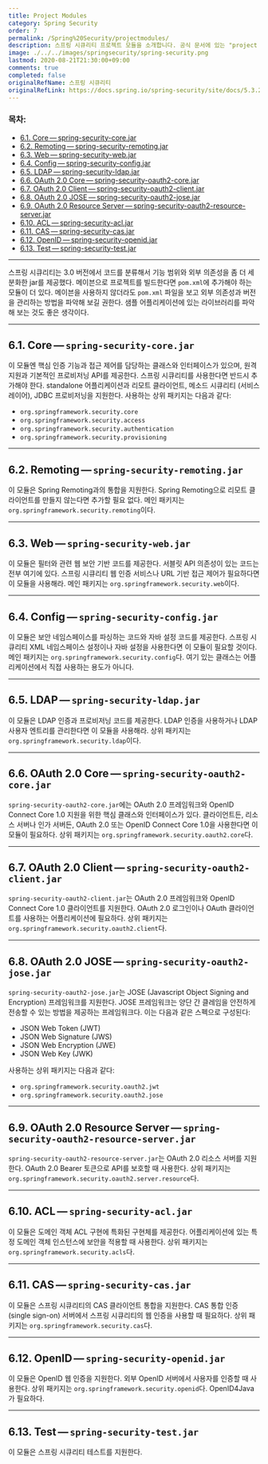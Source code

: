```yaml
---
title: Project Modules
category: Spring Security
order: 7
permalink: /Spring%20Security/projectmodules/
description: 스프링 시큐리티 프로젝트 모듈을 소개합니다. 공식 문서에 있는 "project modules" 챕터를 한글로 번역한 문서입니다.
image: ./../../images/springsecurity/spring-security.png
lastmod: 2020-08-21T21:30:00+09:00
comments: true
completed: false
originalRefName: 스프링 시큐리티
originalRefLink: https://docs.spring.io/spring-security/site/docs/5.3.2.RELEASE/reference/html5/#modules
---
```


### 목차:

- [6.1. Core — spring-security-core.jar](#61-corespring-security-corejar)
- [6.2. Remoting — spring-security-remoting.jar](#62-remotingspring-security-remotingjar)
- [6.3. Web — spring-security-web.jar](#63-webspring-security-webjar)
- [6.4. Config — spring-security-config.jar](#64-configspring-security-configjar)
- [6.5. LDAP — spring-security-ldap.jar](#65-ldapspring-security-ldapjar)
- [6.6. OAuth 2.0 Core — spring-security-oauth2-core.jar](#66-oauth-20-corespring-security-oauth2-corejar)
- [6.7. OAuth 2.0 Client — spring-security-oauth2-client.jar](#67-oauth-20-clientspring-security-oauth2-clientjar)
- [6.8. OAuth 2.0 JOSE — spring-security-oauth2-jose.jar](#68-oauth-20-josespring-security-oauth2-josejar)
- [6.9. OAuth 2.0 Resource Server — spring-security-oauth2-resource-server.jar](#69-oauth-20-resource-serverspring-security-oauth2-resource-serverjar)
- [6.10. ACL — spring-security-acl.jar](#610-aclspring-security-acljar)
- [6.11. CAS — spring-security-cas.jar](#611-casspring-security-casjar)
- [6.12. OpenID — spring-security-openid.jar](#612-openidspring-security-openidjar)
- [6.13. Test — spring-security-test.jar](#613-testspring-security-testjar)

---

스프링 시큐리티는 3.0 버전에서 코드를 분류해서 기능 범위와 외부 의존성을 좀 더 세분화한 jar를 제공했다. 메이븐으로 프로젝트를 빌드한다면 `pom.xml`에 추가해야 하는 모듈이 더 있다. 메이븐을 사용하지 않더라도 `pom.xml` 파일을 보고 외부 의존성과 버전을 관리하는 방법을 파악해 보길 권한다. 샘플 어플리케이션에 있는 라이브러리를 파악해 보는 것도 좋은 생각이다.

---

## 6.1. Core — `spring-security-core.jar`

이 모듈엔 핵심 인증 기능과 접근 제어를 담당하는 클래스와 인터페이스가 있으며, 원격 지원과 기본적인 프로비저닝 API를 제공한다. 스프링 시큐리티를 사용한다면 반드시 추가해야 한다. standalone 어플리케이션과 리모트 클라이언트, 메소드 시큐리티 (서비스 레이어), JDBC 프로비저닝을 지원한다. 사용하는 상위 패키지는 다음과 같다:

- `org.springframework.security.core`
- `org.springframework.security.access`
- `org.springframework.security.authentication`
- `org.springframework.security.provisioning`

---

## 6.2. Remoting — `spring-security-remoting.jar`

이 모듈은 Spring Remoting과의 통합을 지원한다. Spring Remoting으로 리모트 클라이언트를 만들지 않는다면 추가할 필요 없다. 메인 패키지는 `org.springframework.security.remoting`이다.

---

## 6.3. Web — `spring-security-web.jar`

이 모듈은 필터와 관련 웹 보안 기반 코드를 제공한다. 서블릿 API 의존성이 있는 코드는 전부 여기에 있다. 스프링 시큐리티 웹 인증 서비스나 URL 기반 접근 제어가 필요하다면 이 모듈을 사용해라. 메인 패키지는 `org.springframework.security.web`이다.

---

## 6.4. Config — `spring-security-config.jar`

이 모듈은 보안 네임스페이스를 파싱하는 코드와 자바 설정 코드를 제공한다. 스프링 시큐리티 XML 네임스페이스 설정이나 자바 설정을 사용한다면 이 모듈이 필요할 것이다. 메인 패키지는 `org.springframework.security.config`다. 여기 있는 클래스는 어플리케이션에서 직접 사용하는 용도가 아니다.

---

## 6.5. LDAP — `spring-security-ldap.jar`

이 모듈은 LDAP 인증과 프로비저닝 코드를 제공한다. LDAP 인증을 사용하거나 LDAP 사용자 엔트리를 관리한다면 이 모듈을 사용해라. 상위 패키지는 `org.springframework.security.ldap`이다.

---

## 6.6. OAuth 2.0 Core — `spring-security-oauth2-core.jar`

`spring-security-oauth2-core.jar`에는 OAuth 2.0 프레임워크와 OpenID Connect Core 1.0 지원을 위한 핵심 클래스와 인터페이스가 있다. 클라이언트든, 리소스 서버나 인가 서버든, OAuth 2.0 또는 OpenID Connect Core 1.0을 사용한다면 이 모듈이 필요하다. 상위 패키지는 `org.springframework.security.oauth2.core`다.

---

## 6.7. OAuth 2.0 Client — `spring-security-oauth2-client.jar`

`spring-security-oauth2-client.jar`는 OAuth 2.0 프레임워크와 OpenID Connect Core 1.0 클라이언트를 지원한다. OAuth 2.0 로그인이나 OAuth 클라이언트를 사용하는 어플리케이션에 필요하다. 상위 패키지는 `org.springframework.security.oauth2.client`다.

---

## 6.8. OAuth 2.0 JOSE — `spring-security-oauth2-jose.jar`

`spring-security-oauth2-jose.jar`는 JOSE (Javascript Object Signing and Encryption) 프레임워크를 지원한다. JOSE 프레임워크는 양단 간 클레임을 안전하게 전송할 수 있는 방법을 제공하는 프레임워크다. 이는 다음과 같은 스펙으로 구성된다:

- JSON Web Token (JWT)
- JSON Web Signature (JWS)
- JSON Web Encryption (JWE)
- JSON Web Key (JWK)

사용하는 상위 패키지는 다음과 같다:

- `org.springframework.security.oauth2.jwt`
- `org.springframework.security.oauth2.jose`

---

## 6.9. OAuth 2.0 Resource Server — `spring-security-oauth2-resource-server.jar`

`spring-security-oauth2-resource-server.jar`는 OAuth 2.0 리소스 서버를 지원한다. OAuth 2.0 Bearer 토큰으로 API를 보호할 때 사용한다. 상위 패키지는 `org.springframework.security.oauth2.server.resource`다.

---

## 6.10. ACL — `spring-security-acl.jar`

이 모듈은 도메인 객체 ACL 구현에 특화된 구현체를 제공한다. 어플리케이션에 있는 특정 도메인 객체 인스턴스에 보안을 적용할 때 사용한다. 상위 패키지는 `org.springframework.security.acls`다.

---

## 6.11. CAS — `spring-security-cas.jar`

이 모듈은 스프링 시큐리티의 CAS 클라이언트 통합을 지원한다. CAS 통합 인증 (single sign-on) 서버에서 스프링 시큐리티의 웹 인증을 사용할 때 필요하다. 상위 패키지는 `org.springframework.security.cas`다.

---

## 6.12. OpenID — `spring-security-openid.jar`

이 모듈은 OpenID 웹 인증을 지원한다. 외부 OpenID 서버에서 사용자를 인증할 때 사용한다. 상위 패키지는 `org.springframework.security.openid`다. OpenID4Java가 필요하다.

---

## 6.13. Test — `spring-security-test.jar`

이 모듈은 스프링 시큐리티 테스트를 지원한다.
